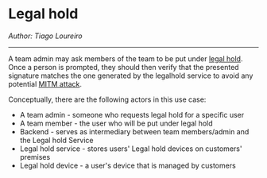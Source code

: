 # Legal hold

_Author: Tiago Loureiro_

---

A team admin may ask members of the team to be put under [legal hold](https://en.wikipedia.org/wiki/Legal_hold). Once a person is prompted, they should then verify that the presented signature matches the one generated by the legalhold service to avoid any potential [MITM attack](https://en.wikipedia.org/wiki/Man-in-the-middle_attack).

Conceptually, there are the following actors in this use case:
 * A team admin - someone who requests legal hold for a specific user
 * A team member - the user who will be put under legal hold
 * Backend - serves as intermediary between team members/admin and the Legal hold Service
 * Legal hold service - stores users' Legal hold devices on customers' premises
 * Legal hold device - a user's device that is managed by customers
